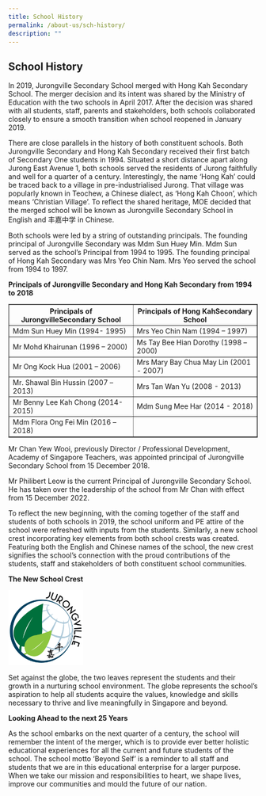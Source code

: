 ```yaml
---
title: School History
permalink: /about-us/sch-history/
description: ""
---
```


## School History

In 2019, Jurongville Secondary School merged with Hong Kah Secondary School. The merger decision and its intent was shared by the Ministry of Education with the two schools in April 2017. After the decision was shared with all students, staff, parents and stakeholders, both schools collaborated closely to ensure a smooth transition when school reopened in January 2019.

There are close parallels in the history of both constituent schools. Both Jurongville Secondary and Hong Kah Secondary received their first batch of Secondary One students in 1994. Situated a short distance apart along Jurong East Avenue 1, both schools served the residents of Jurong faithfully and well for a quarter of a century. Interestingly, the name ‘Hong Kah’ could be traced back to a village in pre-industrialised Jurong. That village was popularly known in Teochew, a Chinese dialect, as ‘Hong Kah Choon’, which means ‘Christian Village’. To reflect the shared heritage, MOE decided that the merged school will be known as Jurongville Secondary School in English and 丰嘉中学 in Chinese. 

Both schools were led by a string of outstanding principals. The founding principal of Jurongville Secondary was Mdm Sun Huey Min. Mdm Sun served as the school’s Principal from 1994 to 1995. The founding principal of Hong Kah Secondary was Mrs Yeo Chin Nam. Mrs Yeo served the school from 1994 to 1997.

**Principals of Jurongville Secondary and Hong Kah Secondary from 1994 to 2018**

<table width="100%" border="1">
<tbody>
<tr>
<th width="50%">Principals of JurongvilleSecondary School<br>
</th>
<th width="50%">Principals of Hong KahSecondary School<br>
</th>
</tr>
<tr>
<td>Mdm Sun Huey Min (1994- 1995)
</td>
<td>Mrs Yeo Chin Nam (1994 – 1997)
</td>
</tr>
<tr>
<td>Mr Mohd Khairunan (1996 – 2000)
</td>
<td>Ms Tay Bee Hian Dorothy (1998 – 2000)
</td>
</tr>
<tr>
<td>Mr Ong Kock Hua (2001 – 2006)
</td>
<td>Mrs Mary Bay Chua May Lin (2001 - 2007)
</td>
</tr>
<tr>
<td>Mr. Shawal Bin Hussin (2007 – 2013)
</td>
<td>Mrs Tan Wan Yu (2008 - 2013)
</td>
</tr>
<tr>
<td>Mr Benny Lee Kah Chong (2014- 2015)
</td>
<td>Mdm Sung Mee Har (2014 - 2018)
</td>
</tr>
<tr>
<td>Mdm Flora Ong Fei Min (2016 – 2018)
</td>
<td>
</td>
  </tr></tbody></table>

Mr Chan Yew Wooi, previously Director / Professional Development, Academy of Singapore Teachers, was appointed principal of Jurongville Secondary School from 15 December 2018.

Mr Philibert Leow is the current Principal of Jurongville Secondary School. He has taken over the leadership of the school from Mr Chan with effect from 15 December 2022.

To reflect the new beginning, with the coming together of the staff and students of both schools in 2019, the school uniform and PE attire of the school were refreshed with inputs from the students. Similarly, a new school crest incorporating key elements from both school crests was created. Featuring both the English and Chinese names of the school, the new crest signifies the school’s connection with the proud contributions of the students, staff and stakeholders of both constituent school communities.

**The New School Crest**

<img src="/images/JVSS-2019-logo-new.png" style="width:30%">

Set against the globe, the two leaves represent the students and their growth in a nurturing school environment. The globe represents the school’s aspiration to help all students acquire the values, knowledge and skills necessary to thrive and live meaningfully in Singapore and beyond.

**Looking Ahead to the next 25 Years**

As the school embarks on the next quarter of a century, the school will remember the intent of the merger, which is to provide ever better holistic educational experiences for all the current and future students of the school. The school motto ‘Beyond Self’ is a reminder to all staff and students that we are in this educational enterprise for a larger purpose. When we take our mission and responsibilities to heart, we shape lives, improve our communities and mould the future of our nation.
